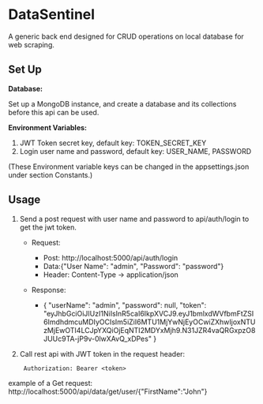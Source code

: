 # DataSentinel
A generic back end designed for CRUD operations on local database for web scraping.

## Set Up

**Database:**

Set up a MongoDB instance, and create a database and its collections before this api can be used.

**Environment Variables:**

1. JWT Token secret key, default key: TOKEN_SECRET_KEY
2. Login user name and password, default key: USER_NAME, PASSWORD

(These Environment variable keys can be changed in the appsettings.json under section Constants.)

## Usage 

1. Send a post request with user name and password to api/auth/login to get the jwt token.

    - Request: 
        - Post: http://localhost:5000/api/auth/login 
        - Data:{"User Name": "admin", "Password": "password"} 
        - Header: Content-Type -> application/json

    - Response:
        - {
            "userName": "admin",
            "password": null,
            "token": "eyJhbGciOiJIUzI1NiIsInR5caI6IkpXVCJ9.eyJ1bmlxdWVfbmFtZSI6ImdhdmcuMDIyOCIsIm5iZiI6MTU1MjYwNjEyOCwiZXhwIjoxNTUzMjEwOTI4LCJpYXQiOjEqNTI2MDYxMjh9.N31JZR4vaQRGxpzO8JUUc9TA-jP9v-0lwXAvQ_xDPes"
        }

2. Call rest api with JWT token in the request header:  

        Authorization: Bearer <token>

example of a Get request:
http://localhost:5000/api/data/get/user/{"FirstName":"John"}
